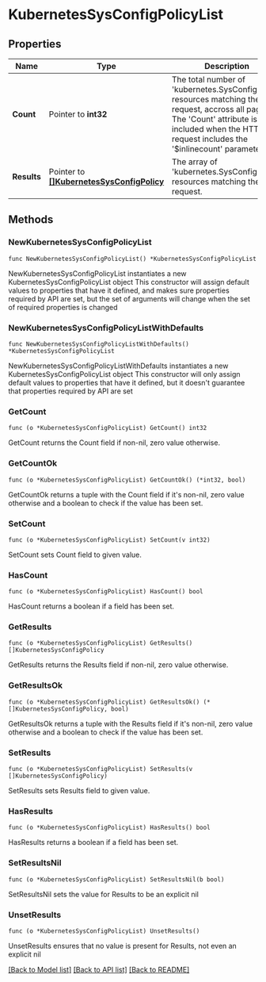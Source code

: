 # KubernetesSysConfigPolicyList

## Properties

Name | Type | Description | Notes
------------ | ------------- | ------------- | -------------
**Count** | Pointer to **int32** | The total number of &#39;kubernetes.SysConfigPolicy&#39; resources matching the request, accross all pages. The &#39;Count&#39; attribute is included when the HTTP GET request includes the &#39;$inlinecount&#39; parameter. | [optional] 
**Results** | Pointer to [**[]KubernetesSysConfigPolicy**](KubernetesSysConfigPolicy.md) | The array of &#39;kubernetes.SysConfigPolicy&#39; resources matching the request. | [optional] 

## Methods

### NewKubernetesSysConfigPolicyList

`func NewKubernetesSysConfigPolicyList() *KubernetesSysConfigPolicyList`

NewKubernetesSysConfigPolicyList instantiates a new KubernetesSysConfigPolicyList object
This constructor will assign default values to properties that have it defined,
and makes sure properties required by API are set, but the set of arguments
will change when the set of required properties is changed

### NewKubernetesSysConfigPolicyListWithDefaults

`func NewKubernetesSysConfigPolicyListWithDefaults() *KubernetesSysConfigPolicyList`

NewKubernetesSysConfigPolicyListWithDefaults instantiates a new KubernetesSysConfigPolicyList object
This constructor will only assign default values to properties that have it defined,
but it doesn't guarantee that properties required by API are set

### GetCount

`func (o *KubernetesSysConfigPolicyList) GetCount() int32`

GetCount returns the Count field if non-nil, zero value otherwise.

### GetCountOk

`func (o *KubernetesSysConfigPolicyList) GetCountOk() (*int32, bool)`

GetCountOk returns a tuple with the Count field if it's non-nil, zero value otherwise
and a boolean to check if the value has been set.

### SetCount

`func (o *KubernetesSysConfigPolicyList) SetCount(v int32)`

SetCount sets Count field to given value.

### HasCount

`func (o *KubernetesSysConfigPolicyList) HasCount() bool`

HasCount returns a boolean if a field has been set.

### GetResults

`func (o *KubernetesSysConfigPolicyList) GetResults() []KubernetesSysConfigPolicy`

GetResults returns the Results field if non-nil, zero value otherwise.

### GetResultsOk

`func (o *KubernetesSysConfigPolicyList) GetResultsOk() (*[]KubernetesSysConfigPolicy, bool)`

GetResultsOk returns a tuple with the Results field if it's non-nil, zero value otherwise
and a boolean to check if the value has been set.

### SetResults

`func (o *KubernetesSysConfigPolicyList) SetResults(v []KubernetesSysConfigPolicy)`

SetResults sets Results field to given value.

### HasResults

`func (o *KubernetesSysConfigPolicyList) HasResults() bool`

HasResults returns a boolean if a field has been set.

### SetResultsNil

`func (o *KubernetesSysConfigPolicyList) SetResultsNil(b bool)`

 SetResultsNil sets the value for Results to be an explicit nil

### UnsetResults
`func (o *KubernetesSysConfigPolicyList) UnsetResults()`

UnsetResults ensures that no value is present for Results, not even an explicit nil

[[Back to Model list]](../README.md#documentation-for-models) [[Back to API list]](../README.md#documentation-for-api-endpoints) [[Back to README]](../README.md)


